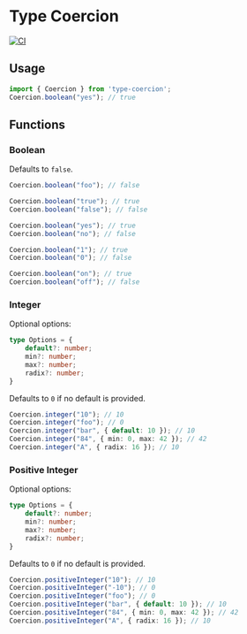 # Type Coercion

[![CI](https://github.com/Lqvrent/type-coercion/actions/workflows/main.yml/badge.svg)](https://github.com/Lqvrent/type-coercion/actions/workflows/main.yml)

## Usage
```ts
import { Coercion } from 'type-coercion';
Coercion.boolean("yes"); // true
```

## Functions
### Boolean
Defaults to `false`.
```ts
Coercion.boolean("foo"); // false

Coercion.boolean("true"); // true
Coercion.boolean("false"); // false

Coercion.boolean("yes"); // true
Coercion.boolean("no"); // false

Coercion.boolean("1"); // true
Coercion.boolean("0"); // false

Coercion.boolean("on"); // true
Coercion.boolean("off"); // false
```

### Integer
Optional options:
```ts
type Options = {
    default?: number;
    min?: number;
    max?: number;
    radix?: number;
}
```
Defaults to `0` if no default is provided.
```ts
Coercion.integer("10"); // 10
Coercion.integer("foo"); // 0
Coercion.integer("bar", { default: 10 }); // 10
Coercion.integer("84", { min: 0, max: 42 }); // 42
Coercion.integer("A", { radix: 16 }); // 10
```

### Positive Integer
Optional options:
```ts
type Options = {
    default?: number;
    min?: number;
    max?: number;
    radix?: number;
}
```
Defaults to `0` if no default is provided.
```ts
Coercion.positiveInteger("10"); // 10
Coercion.positiveInteger("-10"); // 0
Coercion.positiveInteger("foo"); // 0
Coercion.positiveInteger("bar", { default: 10 }); // 10
Coercion.positiveInteger("84", { min: 0, max: 42 }); // 42
Coercion.positiveInteger("A", { radix: 16 }); // 10
```
